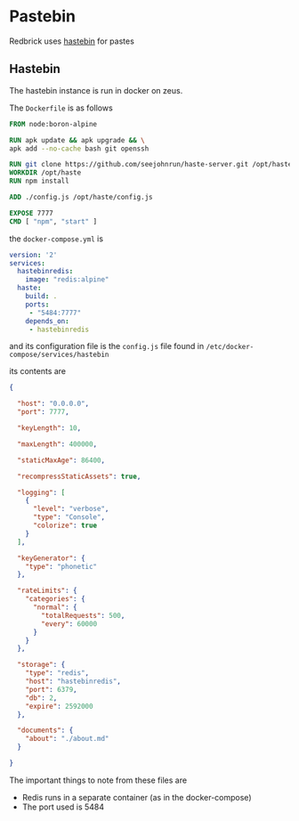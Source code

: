 # Pastebin

Redbrick uses [hastebin](https://github.com/seejohnrun/haste-server) for pastes

## Hastebin

The hastebin instance is run in docker on zeus.

The `Dockerfile` is as follows

```Dockerfile
FROM node:boron-alpine

RUN apk update && apk upgrade && \
apk add --no-cache bash git openssh

RUN git clone https://github.com/seejohnrun/haste-server.git /opt/haste
WORKDIR /opt/haste
RUN npm install

ADD ./config.js /opt/haste/config.js

EXPOSE 7777
CMD [ "npm", "start" ]
```

the `docker-compose.yml` is

```yaml
version: '2'
services:
  hastebinredis:
    image: "redis:alpine"
  haste:
    build: .
    ports:
     - "5484:7777"
    depends_on:
     - hastebinredis
```

and its configuration file is the `config.js` file found in
`/etc/docker-compose/services/hastebin`

its contents are

```json
{

  "host": "0.0.0.0",
  "port": 7777,

  "keyLength": 10,

  "maxLength": 400000,

  "staticMaxAge": 86400,

  "recompressStaticAssets": true,

  "logging": [
    {
      "level": "verbose",
      "type": "Console",
      "colorize": true
    }
  ],

  "keyGenerator": {
    "type": "phonetic"
  },

  "rateLimits": {
    "categories": {
      "normal": {
        "totalRequests": 500,
        "every": 60000
      }
    }
  },

  "storage": {
    "type": "redis",
    "host": "hastebinredis",
    "port": 6379,
    "db": 2,
    "expire": 2592000
  },

  "documents": {
    "about": "./about.md"
  }

}
```

The important things to note from these files are

* Redis runs in a separate container (as in the docker-compose)
* The port used is 5484

